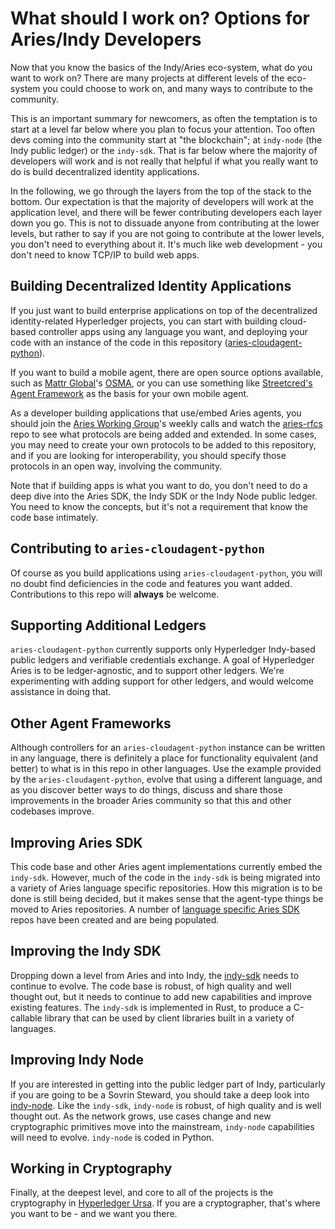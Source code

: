 # What should I work on? Options for Aries/Indy Developers

Now that you know the basics of the Indy/Aries eco-system, what do you want to work on? There are many projects at different levels of the eco-system you could choose to work on, and many ways to contribute to the community.

This is an important summary for newcomers, as often the temptation is to start at a level far below where you plan to focus your attention. Too often devs coming into the community start at "the blockchain"; at `indy-node` (the Indy public ledger) or the `indy-sdk`. That is far below where the majority of developers will work and is not really that helpful if what you really want to do is build decentralized identity applications.

In the following, we go through the layers from the top of the stack to the bottom. Our expectation is that the majority of developers will work at the application level, and there will be fewer contributing developers each layer down you go. This is not to dissuade anyone from contributing at the lower levels, but rather to say if you are not going to contribute at the lower levels, you don't need to everything about it. It's much like web development - you don't need to know TCP/IP to build web apps.

## Building Decentralized Identity Applications

If you just want to build enterprise applications on top of the decentralized identity-related Hyperledger projects, you can start with building cloud-based controller apps using any language you want, and deploying your code with an instance of the code in this repository ([aries-cloudagent-python](https://github.com/hyperledger/aries-cloudagent-python)). 

If you want to build a mobile agent, there are open source options available, such as [Mattr Global](https://mattr.global/)'s [OSMA](https://github.com/mattrglobal/osma), or you can use something like [Streetcred's](https://app.streetcred.id/) [Agent Framework](http://github.com/streetcred-id/agent-framework) as the basis for your own mobile agent.

As a developer building applications that use/embed Aries agents, you should join the [Aries Working Group](https://wiki.hyperledger.org/display/ARIES/Aries+Working+Group)'s weekly calls and watch the [aries-rfcs](https://github.com/hyperledger/aries-rfcs) repo to see what protocols are being added and extended. In some cases, you may need to create your own protocols to be added to this repository, and if you are looking for interoperability, you should specify those protocols in an open way, involving the community.

Note that if building apps is what you want to do, you don't need to do a deep dive into the Aries SDK, the Indy SDK or the Indy Node public ledger. You need to know the concepts, but it's not a requirement that know the code base intimately.

## Contributing to `aries-cloudagent-python`

Of course as you build applications using `aries-cloudagent-python`, you will no doubt find deficiencies in the code and features you want added. Contributions to this repo will **always** be welcome.

## Supporting Additional Ledgers

`aries-cloudagent-python` currently supports only Hyperledger Indy-based public ledgers and verifiable credentials exchange. A goal of Hyperledger Aries is to be ledger-agnostic, and to support other ledgers. We're experimenting with adding support for other ledgers, and would welcome assistance in doing that.

## Other Agent Frameworks

Although controllers for an `aries-cloudagent-python` instance can be written in any language, there is definitely a place for functionality equivalent (and better) to what is in this repo in other languages. Use the example provided by the `aries-cloudagent-python`, evolve that using a different language, and as you discover better ways to do things, discuss and share those improvements in the broader Aries community so that this and other codebases improve.

## Improving Aries SDK

This code base and other Aries agent implementations currently embed the `indy-sdk`. However, much of the code in the `indy-sdk` is being migrated into a variety of Aries language specific repositories. How this migration is to be done is still being decided, but it makes sense that the agent-type things be moved to Aries repositories. A number of [language specific Aries SDK](https://github.com/hyperledger?utf8=%E2%9C%93&q=aries+sdk&type=&language=) repos have been created and are being populated.

## Improving the Indy SDK

Dropping down a level from Aries and into Indy, the [indy-sdk](https://github.com/hyperledger/indy-sdk) needs to continue to evolve. The code base is robust, of high quality and well thought out, but it needs to continue to add new capabilities and improve existing features. The `indy-sdk` is implemented in Rust, to produce a C-callable library that can be used by client libraries built in a variety of languages.

## Improving Indy Node

If you are interested in getting into the public ledger part of Indy, particularly if you are going to be a Sovrin Steward, you should take a deep look into [indy-node](https://github.com/hyperledger/indy-node). Like the `indy-sdk`, `indy-node` is robust, of high quality and is well thought out. As the network grows, use cases change and new cryptographic primitives move into the mainstream, `indy-node` capabilities will need to evolve. `indy-node` is coded in Python.

## Working in Cryptography

Finally, at the deepest level, and core to all of the projects is the cryptography in [Hyperledger Ursa](https://github.com/hyperledger/ursa). If you are a cryptographer, that's where you want to be - and we want you there.




